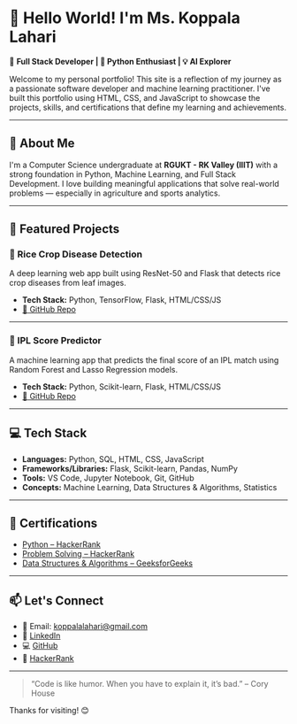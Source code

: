 # 👋 Hello World! I'm Ms. Koppala Lahari

🚀 **Full Stack Developer | 🐍 Python Enthusiast | 💡 AI Explorer**

Welcome to my personal portfolio! This site is a reflection of my journey as a passionate software developer and machine learning practitioner. I've built this portfolio using HTML, CSS, and JavaScript to showcase the projects, skills, and certifications that define my learning and achievements.

---

## 📌 About Me

I'm a Computer Science undergraduate at **RGUKT - RK Valley (IIIT)** with a strong foundation in Python, Machine Learning, and Full Stack Development. I love building meaningful applications that solve real-world problems — especially in agriculture and sports analytics.

---

## 🌟 Featured Projects

### 🧠 Rice Crop Disease Detection
A deep learning web app built using ResNet-50 and Flask that detects rice crop diseases from leaf images.

- **Tech Stack:** Python, TensorFlow, Flask, HTML/CSS/JS
- [🔗 GitHub Repo](https://github.com/KOPPALALAHARI/Rice_Crop_Disease_Detection)

---

### 🏏 IPL Score Predictor
A machine learning app that predicts the final score of an IPL match using Random Forest and Lasso Regression models.

- **Tech Stack:** Python, Scikit-learn, Flask, HTML/CSS/JS
- [🔗 GitHub Repo](https://github.com/KOPPALALAHARI/IPL_Score_predictor)

---

## 💻 Tech Stack

- **Languages:** Python, SQL, HTML, CSS, JavaScript
- **Frameworks/Libraries:** Flask, Scikit-learn, Pandas, NumPy
- **Tools:** VS Code, Jupyter Notebook, Git, GitHub
- **Concepts:** Machine Learning, Data Structures & Algorithms, Statistics

---

## 🏅 Certifications

- [Python – HackerRank](https://www.hackerrank.com/certificates/de139fa57683)
- [Problem Solving – HackerRank](https://www.hackerrank.com/certificates/b89122032df3)
- [Data Structures & Algorithms – GeeksforGeeks](https://media.geeksforgeeks.org/courses/certificates/b14549ae58a98a9f703c24b056ead245.pdf)

---

## 📫 Let's Connect

- 📧 Email: koppalalahari@gmail.com  
- 💼 [LinkedIn](https://www.linkedin.com/in/koppala-lahari-650753280)  
- 💻 [GitHub](https://github.com/KOPPALALAHARI)  
- 🧠 [HackerRank](https://www.hackerrank.com/profile/koppalalahari)

---

> “Code is like humor. When you have to explain it, it’s bad.” – Cory House

Thanks for visiting! 😊
